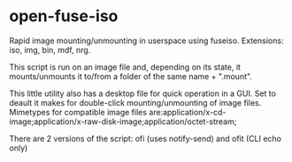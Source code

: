 # open-fuse-iso
Rapid image mounting/unmounting in userspace using fuseiso. Extensions: iso, img, bin, mdf, nrg.

This script is run on an image file and, depending on its state, it mounts/unmounts it to/from a folder of the same name + ".mount".

This little utility also has a desktop file for quick operation in a GUI. Set to deault it makes for double-click mounting/unmounting of image files. Mimetypes for compatible image files are:application/x-cd-image;application/x-raw-disk-image;application/octet-stream;

There are 2 versions of the script: ofi (uses notify-send) and ofit (CLI echo only)
